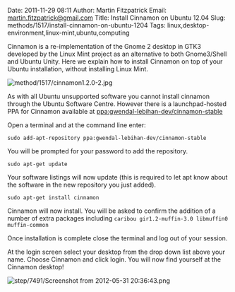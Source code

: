 Date: 2011-11-29 08:11
Author: Martin Fitzpatrick
Email: martin.fitzpatrick@gmail.com
Title: Install Cinnamon on Ubuntu 12.04
Slug: methods/1517/install-cinnamon-on-ubuntu-1204
Tags: linux,desktop-environment,linux-mint,ubuntu,computing

Cinnamon is a re-implementation of the Gnome 2 desktop in GTK3 developed by the Linux Mint project as an alternative to both Gnome3/Shell and Ubuntu Unity. Here we explain how to install Cinnamon on top of your Ubuntu installation, without installing Linux Mint.


![method/1517/cinnamon1.2.0-2.jpg](/static/images/method/1517/cinnamon1.2.0-2.jpg)








As with all Ubuntu unsupported software you cannot install cinnamon through the Ubuntu Software Centre. However there is a launchpad-hosted PPA for Cinnamon available at [ppa:gwendal-lebihan-dev/cinnamon-stable](https://launchpad.net/~gwendal-lebihan-dev/+archive/cinnamon-stable "")



Open a terminal and at the command line enter:

`sudo add-apt-repository ppa:gwendal-lebihan-dev/cinnamon-stable`

You will be prompted for your password to add the repository.



`sudo apt-get update`

Your software listings will now update (this is required to let apt know about the software in the new repository you just added). 



`sudo apt-get install cinnamon`

Cinnamon will now install. You will be asked to confirm the addition of a number of extra packages including `caribou gir1.2-muffin-3.0 libmuffin0 muffin-common`



Once installation is complete close the terminal and log out of your session.




At the login screen select your desktop from the drop down list above your name. Choose Cinnamon and click login. You will now find yourself at the Cinnamon desktop!

![step/7491/Screenshot from 2012-05-31 20:36:43.png](/static/images/step/7491/Screenshot%20from%202012-05-31%2020%3A36%3A43.png)





